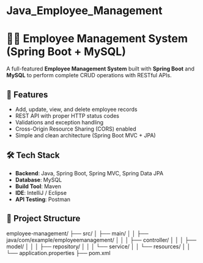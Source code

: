 # Java_Employee_Management
# 🧑‍💼 Employee Management System (Spring Boot + MySQL)

A full-featured **Employee Management System** built with **Spring Boot** and **MySQL** to perform complete CRUD operations with RESTful APIs.

## 🚀 Features

- Add, update, view, and delete employee records
- REST API with proper HTTP status codes
- Validations and exception handling
- Cross-Origin Resource Sharing (CORS) enabled
- Simple and clean architecture (Spring Boot MVC + JPA)

## 🛠️ Tech Stack

- **Backend**: Java, Spring Boot, Spring MVC, Spring Data JPA
- **Database**: MySQL
- **Build Tool**: Maven
- **IDE**: IntelliJ / Eclipse
- **API Testing**: Postman

## 📁 Project Structure
employee-management/
├── src/
│ ├── main/
│ │ ├── java/com/example/employeemanagement/
│ │ │ ├── controller/
│ │ │ ├── model/
│ │ │ ├── repository/
│ │ │ └── service/
│ │ └── resources/
│ │ └── application.properties
├── pom.xml
